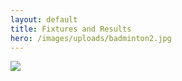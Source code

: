 ```yaml
---
layout: default
title: Fixtures and Results
hero: /images/uploads/badminton2.jpg
---
```

![](/images/uploads/results241113.jpg)